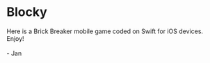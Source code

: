 # Blocky
Here is a Brick Breaker mobile game coded on Swift for iOS devices. 
<br>Enjoy!
<br>
<br>- Jan

